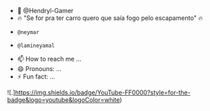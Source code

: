 - 👋 @Hendryl-Gamer
- 🔥 "Se for pra ter carro quero que saía fogo pelo escapamento" 🔥
-     @neymar
-     @lamineyamal
- 📫 How to reach me ...
- 😄 Pronouns: ...
- ⚡ Fun fact: ...

![.]https://img.shields.io/badge/YouTube-FF0000?style=for-the-badge&logo=youtube&logoColor=white)
